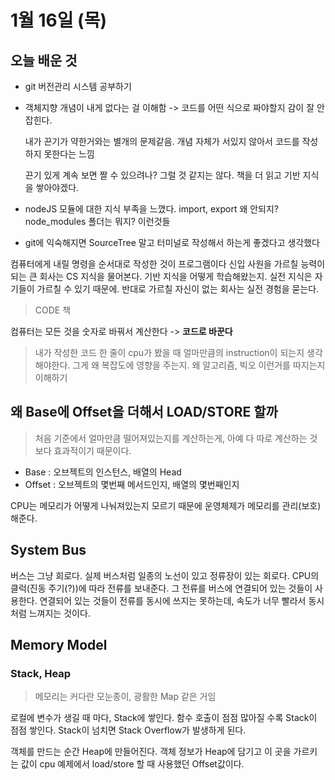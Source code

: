 # 1월 16일 \(목\)

## 오늘 배운 것

* git 버전관리 시스템 공부하기
* 객체지향 개념이 내게 없다는 걸 이해함 -&gt; 코드를 어떤 식으로 짜야할지 감이 잘 안 잡힌다.

  내가 끈기가 약한거와는 별개의 문제같음. 개념 자체가 서있지 않아서 코드를 작성하지 못한다는 느낌

  끈기 있게 계속 보면 짤 수 있으려나? 그럴 것 같지는 않다. 책을 더 읽고 기반 지식을 쌓아야겠다.

* nodeJS 모듈에 대한 지식 부족을 느꼈다. import, export 왜 안되지? node\_modules 폴더는 뭐지? 이런것들
* git에 익숙해지면 SourceTree 말고 터미널로 작성해서 하는게 좋겠다고 생각했다

컴퓨터에게 내릴 명령을 순서대로 작성한 것이 프로그램이다 신입 사원을 가르칠 능력이 되는 큰 회사는 CS 지식을 물어본다. 기반 지식을 어떻게 학습해왔는지. 실전 지식은 자기들이 가르칠 수 있기 때문에. 반대로 가르칠 자신이 없는 회사는 실전 경험을 묻는다.

> CODE 책

컴퓨터는 모든 것을 숫자로 바꿔서 계산한다 -&gt; **코드로 바꾼다**

> 내가 작성한 코드 한 줄이 cpu가 봤을 때 얼마만큼의 instruction이 되는지 생각해야한다. 그게 왜 복잡도에 영향을 주는지. 왜 알고리즘, 빅오 이런거를 따지는지 이해하기

## 왜 Base에 Offset을 더해서 LOAD/STORE 할까

> 처음 기준에서 얼마만큼 떨어져있는지를 계산하는게, 아예 다 따로 계산하는 것보다 효과적이기 때문이다.

* Base : 오브젝트의 인스턴스, 배열의 Head
* Offset : 오브젝트의 몇번째 메서드인지, 배열의 몇번째인지

CPU는 메모리가 어떻게 나눠져있는지 모르기 때문에 운영체제가 메모리를 관리\(보호\)해준다.

## System Bus

버스는 그냥 회로다. 실제 버스처럼 일종의 노선이 있고 정류장이 있는 회로다. CPU의 클럭\(진동 주기\(?\)\)에 따라 전류를 보내준다. 그 전류를 버스에 연결되어 있는 것들이 사용한다. 연결되어 있는 것들이 전류를 동시에 쓰지는 못하는데, 속도가 너무 빨라서 동시처럼 느껴지는 것이다.

## Memory Model

### Stack, Heap

> 메모리는 커다란 모눈종이, 광활한 Map 같은 거임

로컬에 변수가 생길 때 마다, Stack에 쌓인다. 함수 호출이 점점 많아질 수록 Stack이 점점 쌓인다. Stack이 넘치면 Stack Overflow가 발생하게 된다.

객체를 만드는 순간 Heap에 만들어진다. 객체 정보가 Heap에 담기고 이 곳을 가르키는 값이 cpu 예제에서 load/store 할 때 사용했던 Offset값이다.

